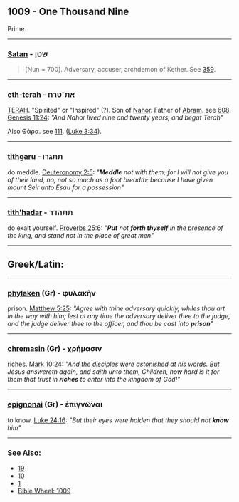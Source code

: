 ## 1009 - One Thousand Nine
Prime.

---

### [Satan](/keys/ShTNf) - שטן
> [Nun = 700]. Adversary, accuser, archdemon of Kether. See [359](359).

---

### [eth-terah](/keys/ATh-ThRCh) - את־טרח
[TERAH](/keys/ThRCh). "Spirited" or "Inspired" (?). Son of [Nahor](/keys/NHVR). Father of [Abram](/keys/ABRM). see [608](608). [Genesis 11:24](https://biblehub.com/genesis/11-24.htm): *"And Nahor lived nine and twenty years, and begat Terah"*

Also Θάρα. see [111](111). ([Luke 3:34](http://biblehub.com/luke/3-34.htm)).

---

### [tithgaru](/keys/ThThGRV) - תתגרו
do meddle. [Deuteronomy 2:5](https://biblehub.com/deuteronomy/2-5.htm): *"**Meddle** not with them; for I will not give you of their land, no, not so much as a foot breadth; because I have given mount Seir unto Esau for a possession"*

---

### [tith'hadar](/keys/ThThHDR) - תתהדר
do exalt yourself. [Proverbs 25:6](https://biblehub.com/proverbs/25-6.htm): *"**Put** not **forth thyself** in the presence of the king, and stand not in the place of great men"*

---

## Greek/Latin:

---

### [phylaken](/greek?word=phulakhn) (Gr) - φυλακὴν
prison. [Matthew 5:25](https://biblehub.com/matthew/5-25.htm): *"Agree with thine adversary quickly, whiles thou art in the way with him; lest at any time the adversary deliver thee to the judge, and the judge deliver thee to the officer, and thou be cast into **prison**"*

---

### [chremasin](/greek?word=chrhmasin) (Gr) - χρήμασιν
riches. [Mark 10:24](https://biblehub.com/mark/10-24.htm): *"And the disciples were astonished at his words. But Jesus answereth again, and saith unto them, Children, how hard is it for them that trust in **riches** to enter into the kingdom of God!"*

---

### [epignonai](/greek?word=epignOnai) (Gr) - ἐπιγνῶναι
to know. [Luke 24:16](https://biblehub.com/luke/24-16.htm): *"But their eyes were holden that they should not **know** him"*

---

### See Also:

- [19](19)
- [10](10)
- [1](1)
- [Bible Wheel: 1009](https://www.biblewheel.com//GR/GR_Database.php?SearchBy_Gematria=1009)


